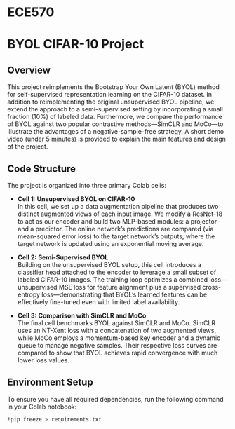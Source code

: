 # ECE570

# BYOL CIFAR-10 Project

## Overview
This project reimplements the Bootstrap Your Own Latent (BYOL) method for self-supervised representation learning on the CIFAR-10 dataset. In addition to reimplementing the original unsupervised BYOL pipeline, we extend the approach to a semi-supervised setting by incorporating a small fraction (10%) of labeled data. Furthermore, we compare the performance of BYOL against two popular contrastive methods—SimCLR and MoCo—to illustrate the advantages of a negative-sample-free strategy. A short demo video (under 5 minutes) is provided to explain the main features and design of the project.

## Code Structure
The project is organized into three primary Colab cells:
- **Cell 1: Unsupervised BYOL on CIFAR-10**  
  In this cell, we set up a data augmentation pipeline that produces two distinct augmented views of each input image. We modify a ResNet-18 to act as our encoder and build two MLP-based modules: a projector and a predictor. The online network’s predictions are compared (via mean-squared error loss) to the target network’s outputs, where the target network is updated using an exponential moving average.
  
- **Cell 2: Semi-Supervised BYOL**  
  Building on the unsupervised BYOL setup, this cell introduces a classifier head attached to the encoder to leverage a small subset of labeled CIFAR-10 images. The training loop optimizes a combined loss—unsupervised MSE loss for feature alignment plus a supervised cross-entropy loss—demonstrating that BYOL’s learned features can be effectively fine-tuned even with limited label availability.
  
- **Cell 3: Comparison with SimCLR and MoCo**  
  The final cell benchmarks BYOL against SimCLR and MoCo. SimCLR uses an NT-Xent loss with a concatenation of two augmented views, while MoCo employs a momentum-based key encoder and a dynamic queue to manage negative samples. Their respective loss curves are compared to show that BYOL achieves rapid convergence with much lower loss values.

## Environment Setup
To ensure you have all required dependencies, run the following command in your Colab notebook:
```bash
!pip freeze > requirements.txt
